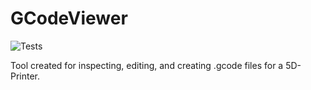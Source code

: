 # GCodeViewer
![Tests](https://github.com/darager/GCodeViewer/workflows/.NET%20Core/badge.svg)

Tool created for inspecting, editing, and creating .gcode files for a 5D-Printer.

